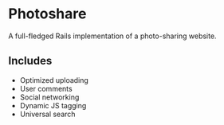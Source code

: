 # Photoshare
A full-fledged Rails implementation of a photo-sharing website.

## Includes

* Optimized uploading
* User comments
* Social networking
* Dynamic JS tagging
* Universal search
